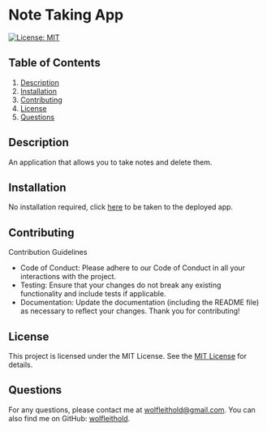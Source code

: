 # Note Taking App

[![License: MIT](https://img.shields.io/badge/License-MIT-yellow.svg)](https://opensource.org/licenses/MIT)

## Table of Contents

1. [Description](#description)
2. [Installation](#installation)
3. [Contributing](#contributing)
4. [License](#license)
5. [Questions](#questions)

## Description

An application that allows you to take notes and delete them.

## Installation

No installation required, click [here](https://note-taking-app-1f0b.onrender.com) to be taken to the deployed app.

## Contributing

Contribution Guidelines

- Code of Conduct: Please adhere to our Code of Conduct in all your interactions with the project.
- Testing: Ensure that your changes do not break any existing functionality and include tests if applicable.
- Documentation: Update the documentation (including the README file) as necessary to reflect your changes.
  Thank you for contributing!

## License

This project is licensed under the MIT License. See the [MIT License](https://opensource.org/licenses/MIT) for details.

## Questions

For any questions, please contact me at [wolfleithold@gmail.com](mailto:wolfleithold@gmail.com).
You can also find me on GitHub: [wolfleithold](https://github.com/wolfleithold).
